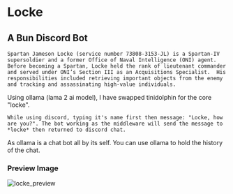 # Locke

## A Bun Discord Bot
`Spartan Jameson Locke (service number 73808-3153-JL) is a Spartan-IV supersoldier and a former Office of Naval Intelligence (ONI) agent. 
Before becoming a Spartan, Locke held the rank of lieutenant commander and served under ONI’s Section III as an Acquisitions Specialist. 
His responsibilities included retrieving important objects from the enemy and tracking and assassinating high-value individuals.`

Using ollama (lama 2 ai model), I have swapped tinidolphin for the core "locke".

`While using discord, typing it's name first then message: "Locke, how are you?". The bot working as the middleware will send the message to *locke* then returned to discord chat.`

As ollama is a chat bot all by its self. You can use ollama to hold the history of the chat.

### Preview Image
![locke_preview](https://github.com/xeoxaz/locke/assets/108138638/dbe63c88-a868-49ae-8553-ed7c5c3bbac0)
